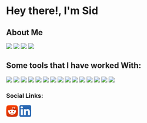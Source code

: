  <h1>Hey there!, I'm Sid</h1>
 <h2> About Me</h2>
 <p>
 <img src="https://img.shields.io/badge/Age-20-blue?style=for-the-badge&logo=appveyor">
 <img src="https://img.shields.io/badge/Lives%20in-Bhopal%2C%20India-green?style=for-the-badge&logo=appveyor">
 <img src="https://img.shields.io/badge/Studying%20at-SRM%20IST%20Delhi%20NCR-blue?style=for-the-badge&logo=appveyor">
 <img src="https://img.shields.io/badge/Branch-Computer%20Science%20Engineering-red?style=for-the-badge&logo=appveyor">
 <ul>
  
  </ul>
</p>
<h2>Some tools that I have worked With:</h2>
<p>
<img src="https://img.icons8.com/color/48/000000/c-programming.png"/>
<img src="https://img.icons8.com/color/48/000000/c-plus-plus-logo.png"/>
 <img src="https://img.icons8.com/color/48/000000/python--v2.png"/>
 <img src="https://img.icons8.com/color/48/000000/java-coffee-cup-logo--v1.png"/>
 <img src="https://img.icons8.com/color/48/000000/html-5--v1.png"/>
<img src="https://img.icons8.com/color/40/000000/css-filetype.png"/>
 <img src="https://img.icons8.com/color/48/000000/javascript--v2.png"/>
 <img src="https://img.icons8.com/windows/48/000000/nodejs.png"/>
 <img src="https://img.icons8.com/color/48/000000/react-native.png"/>
<img src="https://img.icons8.com/color/48/000000/windows-10.png"/>
<img src="https://img.icons8.com/color/48/000000/ubuntu--v1.png"/>
 <img src="https://img.icons8.com/ios-glyphs/48/000000/mac-client.png"/>
<img src="https://img.icons8.com/color/48/000000/visual-studio-code-2019.png"/>
 <img src="https://img.icons8.com/color/48/000000/pycharm.png"/>
 <img src="https://img.icons8.com/fluent/48/000000/sublime-text.png"/>
 </p>
 <h3>Social Links:</h3>

<a href="https://www.reddit.com/user/STK_365"> <img src="https://github.com/SIDTK365/SIDTK365/blob/main/reddit.png" width=32px></a>
<a href="https://www.linkedin.com/in/siddharth-singh-7155131a6/"> <img src="https://github.com/SIDTK365/SIDTK365/blob/main/linkedin.png" width=32px></a>
 
 
